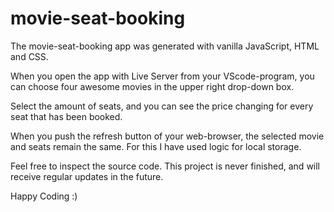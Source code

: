 # movie-seat-booking

The movie-seat-booking app was generated with vanilla JavaScript, HTML and CSS.

When you open the app with Live Server from your VScode-program, you can choose four awesome movies in the upper right drop-down box.

Select the amount of seats, and you can see the price changing for every seat that has been booked. 

When you push the refresh button of your web-browser, the selected movie and seats remain the same. For this I have used logic for local storage.

Feel free to inspect the source code. This project is never finished, and will receive regular updates in the future.

Happy Coding :)
